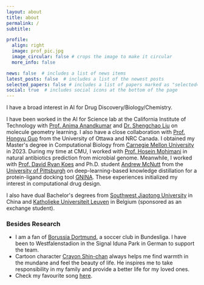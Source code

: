 ```yaml
---
layout: about
title: about
permalink: /
subtitle: 

profile:
  align: right
  image: prof_pic.jpg
  image_circular: false # crops the image to make it circular
  more_info: false

news: false  # includes a list of news items
latest_posts: false  # includes a list of the newest posts
selected_papers: false # includes a list of papers marked as "selected={true}"
social: true  # includes social icons at the bottom of the page
---
```


I have a broad interest in AI for Drug Discovery/Biology/Chemistry.


I have been worked in the AI for Science lab at the California Institute of Technology with [Prof. Anima Anandkumar](http://tensorlab.cms.caltech.edu/users/anima/) and [Dr. Shengchao Liu](https://chao1224.github.io/) on molecule geometry learning. I also have a close collaboration with [Prof. Hongyu Guo](https://uniweb.uottawa.ca/members/4499/profile?embed=2) from the University of Ottawa and NRC Canada.
I obtained my Master's degree in Computational Biology from [Carnegie Mellon University](https://www.cmu.edu/) in 2023. During my time at CMU, I worked with [Prof. Hosein Mohimani](https://cbd.cmu.edu/people/mohimani.html) in natural antibiotics prediction from microbial genome. Meanwhile, I worked with [Prof. David Ryan Koes](https://www.csb.pitt.edu/people/faculty/david-koes/) and Ph.D. student [Andrew McNutt](https://drewnutt.github.io/) from the [University of Pittsburgh](https://www.pitt.edu/) on deep-learning-based knowledge distillation for a protein-ligand docking tool [GNINA](https://github.com/gnina/gnina). These experiences initialized my interest in computational drug design.

I also have dual Bachelor's degrees from [Southwest Jiaotong University](https://en.swjtu.edu.cn/) in China and [Katholieke Universiteit Leuven](https://www.kuleuven.be/english/kuleuven) in Belgium (sponsored as an exchange student).

### Besides Research
* I am a fan of [Borussia Dortmund](https://www.bvb.de/eng), a soccer club in Bundesliga. I have been to Westfalenstadion in the Signal Iduna Park in German to support the team.
* Cartoon character [Crayon Shin-chan](https://en.wikipedia.org/wiki/Crayon_Shin-chan) always helps me find warmth in the mundane and feel the beauty of life. He inspires me to take responsibility in my family and provide a better life for my loved ones.
* Check my favourite song [here](https://www.youtube.com/watch?v=-m7Hgzbvm30).
